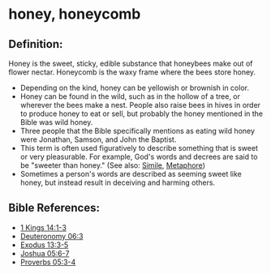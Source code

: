 # honey, honeycomb #

## Definition: ##

Honey is the sweet, sticky, edible substance that honeybees make out of flower nectar. Honeycomb is the waxy frame where the bees store honey.

* Depending on the kind, honey can be yellowish or brownish in color.
* Honey can be found in the wild, such as in the hollow of a tree, or wherever the bees make a nest. People also raise bees in hives in order to produce honey to eat or sell, but probably the honey mentioned in the Bible was wild honey.
* Three people that the Bible specifically mentions as eating wild honey were Jonathan, Samson, and John the Baptist.
* This term is often used figuratively to describe something that is sweet or very pleasurable. For example, God's words and decrees are said to be "sweeter than honey." (See also: [Simile](en/ta-vol1/translate/man/figs-simile), [Metaphore](en/ta-vol1/translate/man/figs-metaphore))
* Sometimes a person's words are described as seeming sweet like honey, but instead result in deceiving and harming others.



## Bible References: ##

* [1 Kings 14:1-3](en/tn/1ki/help/14/01)
* [Deuteronomy 06:3](en/tn/deu/help/06/03)
* [Exodus 13:3-5](en/tn/exo/help/13/03)
* [Joshua 05:6-7](en/tn/jos/help/05/06)
* [Proverbs 05:3-4](en/tn/pro/help/05/03)